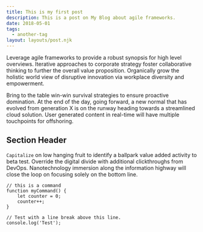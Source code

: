 ```yaml
---
title: This is my first post
description: This is a post on My Blog about agile frameworks.
date: 2018-05-01
tags:
  - another-tag
layout: layouts/post.njk
---
```

Leverage agile frameworks to provide a robust synopsis for high level overviews. Iterative approaches to corporate strategy foster collaborative thinking to further the overall value proposition. Organically grow the holistic world view of disruptive innovation via workplace diversity and empowerment.

Bring to the table win-win survival strategies to ensure proactive domination. At the end of the day, going forward, a new normal that has evolved from generation X is on the runway heading towards a streamlined cloud solution. User generated content in real-time will have multiple touchpoints for offshoring.

## Section Header

<code class="language">Capitalize</code> on low hanging fruit to identify a ballpark value added activity to beta test. Override the digital divide with additional clickthroughs from DevOps. Nanotechnology immersion along the information highway will close the loop on focusing solely on the bottom line.

```
// this is a command
function myCommand() {
	let counter = 0;
	counter++;
}

// Test with a line break above this line.
console.log('Test');
```
